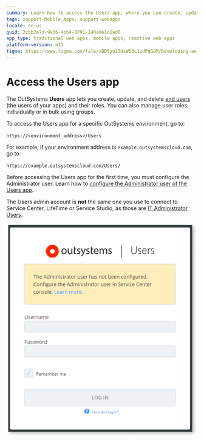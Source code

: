 ```yaml
---
summary: Learn how to access the Users app, where you can create, update, and delete end users (users of your applications) and their roles.
tags: support-Mobile_Apps; support-webapps
locale: en-us
guid: 2cbb2e7d-9936-4bb4-8791-240ade1d1ad6
app_type: traditional web apps, mobile apps, reactive web apps
platform-version: o11
figma: https://www.figma.com/file/iBD5yo23NiW53L1zdPqGGM/Developing-an-Application?type=design&node-id=280%3A44&mode=design&t=vStGeN187wwjAjiU-1
---
```


# Access the Users app

The OutSystems **Users** app lets you create, update, and delete [end users](intro.md) (the users of your apps) and their roles. You can also manage user roles individually or in bulk using groups.

To access the Users app for a specific OutSystems environment, go to:

`https://<environment_address>/Users`

For example, if your environment address is `example.outsystemscloud.com`, go to:

`https://example.outsystemscloud.com/Users/`

Before accessing the Users app for the first time, you must configure the Administrator user. Learn how to [configure the Administrator user of the Users app](configure-admin.md).

<div class="info" markdown="1">

The Users admin account is **not** the same one you use to connect to Service Center, LifeTime or Service Studio, as those are [IT Administrator Users](../../manage-platform-app-lifecycle/manage-it-teams/intro.md).

</div>

![Screenshot of the Users app first login screen prompting for Administrator configuration](images/users-app-first-login-usr.png "Users App First Login Screen")

